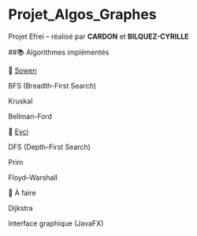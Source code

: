 # Projet_Algos_Graphes
Projet Efrei – réalisé par __CARDON__ et __BILQUEZ-CYRILLE__

##📚 Algorithmes implémentés

🔹 <ins>Sowen </ins>

BFS (Breadth-First Search)

Kruskal

Bellman-Ford

🔹 <ins>Eyci</ins>

DFS (Depth-First Search)

Prim

Floyd–Warshall

🚧 À faire

Dijkstra

Interface graphique (JavaFX)
